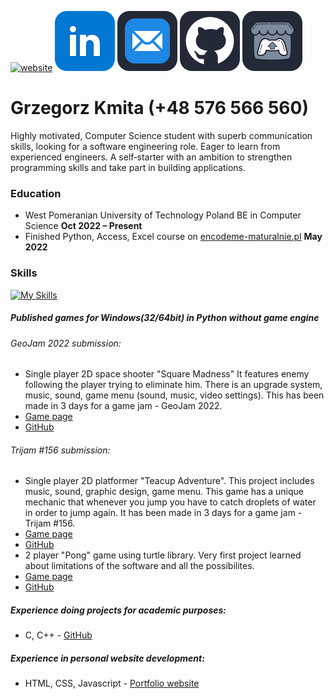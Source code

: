   [![website](https://raw.githubusercontent.com/Jirafey/grzegorzkmita.com/main/icon/icon3.png)](https://grzegorzkmita.com) [![linkedin](https://raw.githubusercontent.com/Jirafey/Jirafey/36d88da2328b253eb5e1a7813d9926d546282e6d/images/linkedin-48.svg)](https://www.linkedin.com/in/grzegorzkmita) [![email](https://raw.githubusercontent.com/Jirafey/Jirafey/45ddf46127a9ad7f5a6082d4b0d2964e1c7ba6ad/images/mail-48.svg)](mailto:grzegorzkmita@tuta.io) [![github](https://raw.githubusercontent.com/Jirafey/Jirafey/45ddf46127a9ad7f5a6082d4b0d2964e1c7ba6ad/images/github-48.svg)](https://github.com/Jirafey) [![itch.io](https://raw.githubusercontent.com/Jirafey/Jirafey/45ddf46127a9ad7f5a6082d4b0d2964e1c7ba6ad/images/itch-48.svg)](https://jirafey.itch.io/)
   #  **Grzegorz Kmita** (+48 576 566 560)

Highly motivated, Computer Science student with superb communication skills, looking for a software engineering role. Eager to learn from experienced engineers. A self‑starter with an ambition to strengthen programming skills and take part in building applications.

### Education
* West Pomeranian University of Technology Poland
BE in Computer Science **Oct 2022 – Present**
* Finished Python, Access, Excel course on [ encodeme-maturalnie.pl](https://encodeme-maturalnie.pl) **May 2022**

### Skills
[![My Skills](https://skillicons.dev/icons?i=git,vercel,stackoverflow,vscode,visualstudio,unity,python,c,cpp,html,css,javascript,discord,matlab)](https://github.com/Jirafey)

##### **Published games for Windows(32/64bit) in Python without game engine**
###### GeoJam 2022 submission:
* Single player 2D space shooter "Square Madness"
It features enemy following the player trying to eliminate him. There is an upgrade system, music, sound, game menu (sound, music, video settings).
This has been made in 3 days for a game jam - GeoJam 2022.
* [Game page](https://jirafey.itch.io/Square-Madness)
* [GitHub](https://github.com/Jirafey/Square-Madness)
######  Trijam #156 submission:
* Single player 2D platformer "Teacup Adventure". This project includes music, sound, graphic design, game menu. 
This game has a unique mechanic that whenever you jump you have to catch droplets of water in order to jump again.
It has been made in 3 days for a game jam - Trijam #156. 
* [Game page](https://jirafey.itch.io/Teacup-Adventure)
* [GitHub](https://github.com/Jirafey/Teacup-Adventure)
* 2 player "Pong" game using turtle library. 
Very first project learned about limitations of the software and all the possibilites. 
* [Game page](https://jirafey.itch.io/pong)
* [GitHub](https://github.com/Jirafey/pong)

##### Experience doing projects for academic purposes: 
* C, C++ - [GitHub](https://github.com/Jirafey/Computer-Science)
##### Experience in personal website development:
* HTML, CSS, Javascript - [Portfolio website](https://grzegorzkmita.com)

 

